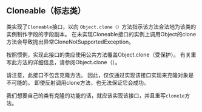 ## Cloneable（标志类）

类实现了`Cloneable`接口，以向 `Object.clone（）`方法指示该方法合法地为该类的实例制作字段的字段副本。
在未实现Cloneable接口的实例上调用Object的clone方法会导致抛出异常CloneNotSupportedException。

按照惯例，实现此接口的类应使用公共方法覆盖Object.clone（受保护）。 有关重写此方法的详细信息，请参阅Object.clone（）。

请注意，此接口不包含克隆方法。 因此，仅仅通过实现该接口实现来克隆对象是不可能的。 即使反射调用clone方法，也无法保证它会成功。

我们想要自己的类有克隆的功能的话，就应该实现该接口，并且重写`clone1e`方法。